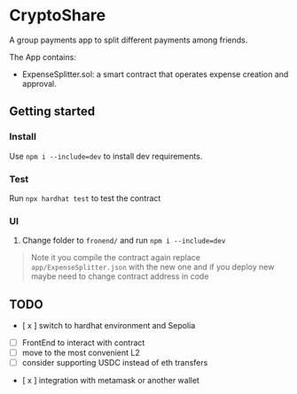 # CryptoShare
A group payments app to split different payments among friends.

The App contains:
* ExpenseSplitter.sol: a smart contract that operates expense creation and approval.

## Getting started

### Install
Use `npm i --include=dev` to install dev requirements.

### Test
Run `npx hardhat test` to test the contract

### UI
1. Change folder to `fronend/` and run `npm i --include=dev`

> Note it you compile the contract again replace `app/ExpenseSplitter.json` with the new one and if you deploy new maybe need to change contract address in code

## TODO
- [ x ] switch to hardhat environment and Sepolia
- [ ] FrontEnd to interact with contract
- [ ] move to the most convenient L2
- [ ] consider supporting USDC instead of eth transfers
- [ x ] integration with metamask or another wallet